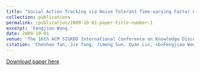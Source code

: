 ```yaml
---
title: "Social Action Tracking via Noise Tolerant Time-varying Factor Graphs"
collection: publications
permalink: /publication/2009-10-01-paper-title-number-1
excerpt: 'Fengjiao Wang.'
date: 2009-10-01
venue: 'The 16th ACM SIGKDD International Conference on Knowledge Discovery and Data Mining (KDD 2010)'
citation: 'Chenhao Tan, Jie Tang, Jimeng Sun, Quan Lin, <b>Fengjiao Wang</b>. <i>The 16th ACM SIGKDD International Conference on Knowledge Discovery and Data Mining (KDD 2010)</i>. <b>KDD 2010</b>.'
---
```

[Download paper here](http://academicpages.github.io/files/paper1.pdf)

